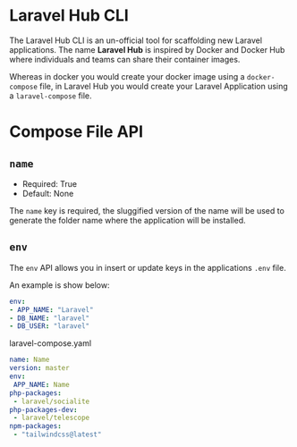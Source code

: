 # Laravel Hub CLI

The Laravel Hub CLI is an un-official tool for scaffolding new Laravel applications. The name **Laravel Hub** is inspired by Docker and Docker Hub where individuals and teams can share their container images.

Whereas in docker you would create your docker image using a `docker-compose` file, in Laravel Hub you would create your Laravel Application using a `laravel-compose` file.

# Compose File API

## `name`

- Required: True
- Default: None

The `name` key is required, the sluggified version of the name will be used to generate the folder name where the application will be installed.

## `env`

The `env` API allows you in insert or update keys in the applications `.env` file.

An example is show below:

```yaml
env:
- APP_NAME: "Laravel"
- DB_NAME: "laravel"
- DB_USER: "laravel"
```

laravel-compose.yaml

```yaml
name: Name
version: master
env:
 APP_NAME: Name
php-packages:
 - laravel/socialite
php-packages-dev:
 - laravel/telescope
npm-packages:
 - "tailwindcss@latest"
```